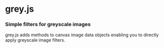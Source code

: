grey.js
=======

### Simple filters for greyscale images ###
grey.js adds methods to canvas image data objects enabling you to directly apply greyscale image filters.